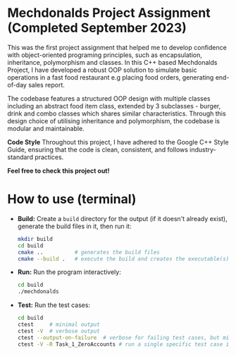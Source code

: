 
# Mechdonalds Project Assignment (Completed September 2023)

This was the first project assignment that helped me to develop confidence with object-oriented programing principles, such as encapsulation, inheritance, polymorphism and classes. In this C++ based Mechdonalds Project, I have developed a robust OOP solution to simulate basic operations in a fast food restaurant e.g placing food orders, generating end-of-day sales report. 

The codebase features a structured OOP design with multiple classes including an abstract food item class, extended by 3 subclasses - burger, drink and combo classes which shares similar characteristics. Through this design choice of utilising inheritance and polymorphism, the codebase is modular and maintainable.


**Code Style**
Throughout this project, I have adhered to the Google C++ Style Guide, ensuring that the code is clean, consistent, and follows industry-standard practices.

**Feel free to check this project out!**

# How to use (terminal)

* **Build:** Create a `build` directory for the output (if it doesn't already exist), generate the build files in it, then run it:
  ```bash
  mkdir build
  cd build
  cmake ..          # generates the build files
  cmake --build .   # execute the build and creates the executable(s)
  ```

* **Run:** Run the program interactively:
  ```bash
  cd build
  ./mechdonalds
  ```

* **Test:** Run the test cases:
  ```bash
  cd build
  ctest     # minimal output
  ctest -V  # verbose output
  ctest --output-on-failure  # verbose for failing test cases, but minimal for tests that pass
  ctest -V -R Task_1_ZeroAccounts # run a single specific test case in verbose mode
  ```

